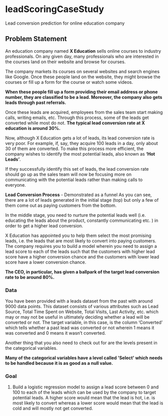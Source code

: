 # leadScoringCaseStudy
 Lead conversion prediction for online education company
 
 ## Problem Statement
An education company named __X Education__ sells online courses to industry professionals. On any given day, many professionals who are interested in the courses land on their website and browse for courses. 

 

The company markets its courses on several websites and search engines like Google. Once these people land on the website, they might browse the courses or fill up a form for the course or watch some videos. <br>

__When these people fill up a form providing their email address or phone number, they are classified to be a lead. Moreover, the company also gets leads through past referrals.__<br>

Once these leads are acquired, employees from the sales team start making calls, writing emails, etc. Through this process, some of the leads get converted while most do not. __The typical lead conversion rate at X education is around 30%.__
 

Now, although X Education gets a lot of leads, its lead conversion rate is very poor. For example, if, say, they acquire 100 leads in a day, only about 30 of them are converted. To make this process more efficient, the company wishes to identify the most potential leads, also known as __‘Hot Leads’__. <br>

If they successfully identify this set of leads, the lead conversion rate should go up as the sales team will now be focusing more on communicating with the potential leads rather than making calls to everyone.


__Lead Conversion Process__ - Demonstrated as a funnel
As you can see, there are a lot of leads generated in the initial stage (top) but only a few of them come out as paying customers from the bottom.<br>

In the middle stage, you need to nurture the potential leads well (i.e. educating the leads about the product, constantly communicating etc. ) in order to get a higher lead conversion. 

X Education has appointed you to help them select the most promising leads, i.e. the leads that are most likely to convert into paying customers. <br>
The company requires you to build a model wherein you need to assign a lead score to each of the leads such that the customers with higher lead score have a higher conversion chance and the customers with lower lead score have a lower conversion chance.

__The CEO, in particular, has given a ballpark of the target lead conversion rate to be around 80%.__


 

### Data

You have been provided with a leads dataset from the past with around 9000 data points. This dataset consists of various attributes such as Lead Source, Total Time Spent on Website, Total Visits, Last Activity, etc. which may or may not be useful in ultimately deciding whether a lead will be converted or not. The target variable, in this case, is the column ‘Converted’ which tells whether a past lead was converted or not wherein 1 means it was converted and 0 means it wasn’t converted.

Another thing that you also need to check out for are the levels present in the categorical variables.<br>

__Many of the categorical variables have a level called 'Select' which needs to be handled because it is as good as a null value.__

 

### Goal


1. Build a logistic regression model to assign a lead score between 0 and 100 to each of the leads which can be used by the company to target potential leads. A higher score would mean that the lead is hot, i.e. is most likely to convert whereas a lower score would mean that the lead is cold and will mostly not get converted.
